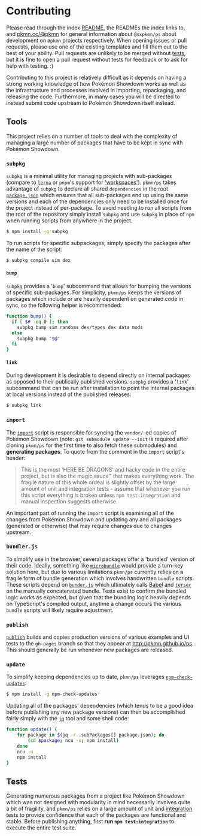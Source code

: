 
# Contributing

Please read through the index [README](README.md), the READMEs the index links to, and
[pkmn.cc/@pkmn](https://pkmn.cc/@nxpkmn/) for general information about `@nxpkmn/ps` about development
on `@pkmn` projects respectively. When opening issues or pull requests, please use one of the
existing templates and fill them out to the best of your ability. Pull requests are unlikely to be
merged without [tests](#Tests), but it is fine to open a pull request without tests for feedback or
to ask for help with testing. :)

Contributing to this project is relatively difficult as it depends on having a strong working
knowledge of how Pokémon Showdown works as well as the infrastructure and processes involved in
importing, repackaging, and releasing the code. Furthermore, in many cases you will be directed to
instead submit code upstream to Pokémon Showdown itself instead.

## Tools

This project relies on a number of tools to deal with the complexity of managing a large number
of packages that have to be kept in sync with Pokémon Showdown.

### `subpkg`

`subpkg` is a minimal utility for managing projects with sub-packages (compare to
[`lerna`](https://github.com/lerna/lerna) or `pnpm`'s support for
['workspaces'](https://pnpm.js.org/en/workspaces)). `pkmn/ps` takes advantage of `subpkg` to declare
all shared `dependencies` in the root [`package.json`](package.json) which ensures that all
sub-packages end up using the same versions and each of the dependencies only need to be installed
once for the project instead of per-package. To avoid needing to run all scripts from the root of
the repository simply install `subpkg` and use `subpkg` in place of `npm` when running scripts from
anywhere in the project.

```sh
$ npm install -g subpkg
```

To run scripts for specific subpackages, simply specify the packages after the name of the script:

```sh
$ subpkg compile sim dex
```

#### `bump`

`subpkg` provides a '`bump`' subcommand that allows for bumping the versions of specific
sub-packages. For simplicity, `pkmn/ps` keeps the versions of packages which include or are heavily
dependent on generated code in sync, so the following  helper is recommended:

```sh
function bump() {
  if [ $# -eq 0 ]; then
    subpkg bump sim randoms dex/types dex data mods
  else
    subpkg bump "$@"
  fi
}
```

#### `link`

During development it is desirable to depend directly on internal packages as opposed to their
publically published versions. `subpkg` provides a '`link`' subcommand that can be run after
installation to point the internal packages at local versions instead of the published releases:

```sh
$ subpkg link
```

### `import`

The [`import`](import) script is responsible for syncing the `vendor/`-ed copies of Pokémon Showdown
(note: `git submodule update --init` is required after cloning `pkmn/ps` for the first time to also
fetch these submodules) and **generating packages**. To quote from the comment in the `import`
script's header:

> This is the most 'HERE BE DRAGONS' and hacky code in the entire project, but is also the magic
> sauce™ that makes everything work. The fragile nature of this whole ordeal is slightly offset by
> the large amount of unit and integration tests - assume that whenever you run this script
> everything is broken unless `npm test:integration` and manual inspection suggests otherwise.

An important part of running the `import` script is examining all of the changes from Pokémon
Showdown and updating any and all packages (generated or otherwise) that may require changes due to
changes upstream.

### `bundler.js`

To simplify use in the browser, several packages offer a 'bundled' version of their code. Ideally,
something like [`microbundle`](https://github.com/developit/microbundle) would provide a turn-key
solution here, but due to various limitations `pkmn/ps` currently relies on a fragile form of bundle
generation which involves handwritten `bundle` scripts. These scripts depend on
[`bunder.js`](bundler.js) which ultimately calls [Babel](https://babeljs.io/) and
[`terser`](https://github.com/terser/terser) on the manually concatenated bundle. Tests exist to
confirm the bundled logic works as expected, but given that the bundling logic heavily
depends on TypeScript's compiled output, anytime a change occurs the various `bundle` scripts
will likely require adjustment.

### `publish`

[`publish`](publish) builds and copies production versions of various examples and UI tests to the
`gh-pages` branch so that they appear at http://pkmn.github.io/ps. This should generally be run
whenever new packages are released.

### `update`

To simplify keeping dependencies up to date, `pkmn/ps` leverages
[`npm-check-updates`](https://www.npmjs.com/package/npm-check-updates):

```sh
$ npm install -g npm-check-updates
```

Updating all of the packages' dependencies (which tends to be a good idea before publishing any new
package versions) can then be accomplished fairly simply with the
[`jq`](https://stedolan.github.io/jq/) tool and some shell code:

```sh
function update() {
    for package in $(jq -r .subPackages[] package.json); do
        (cd $package; ncu -u; npm install)
    done
    ncu -u
    npm install
}
```

## Tests

Generating numerous packages from a project like Pokémon Showdown which was not designed with
modularity in mind necessarily involves quite a bit of fragility, and `pkmn/ps` relies on a large
amount of unit and [integration](integration) tests to provide confidence that each of the packages
are functional and stable. Before publishing anything, first **run `npm test:integration`** to
execute the entire test suite.
